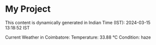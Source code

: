 # My Project

This content is dynamically generated in Indian Time (IST): 2024-03-15 13:18:52 IST


Current Weather in Coimbatore:
Temperature: 33.88 °C
Condition: haze
